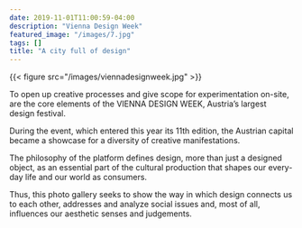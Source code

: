 ```yaml
---
date: 2019-11-01T11:00:59-04:00
description: "Vienna Design Week"
featured_image: "/images/7.jpg"
tags: []
title: "A city full of design"
---
```

{{< figure src="/images/viennadesignweek.jpg" >}}

To open up creative processes and give scope for experimentation on-site, are
the core elements of the VIENNA DESIGN WEEK, Austria’s largest design festival.

During the event, which entered this year its 11th edition, the Austrian
capital became a showcase for a diversity of creative manifestations.

The philosophy of the platform defines design, more than just a designed object,
as an essential part of the cultural production that shapes our every-day life
and our world as consumers.

Thus, this photo gallery seeks to show the way in which design connects us to
each other, addresses and analyze social issues and, most of all, influences
our aesthetic senses and judgements.
